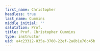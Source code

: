 ```yaml
---
first_name: Christopher
headless: true
last_name: Cummins
middle_initial: ''
salutation: Prof.
title: Prof. Christopher Cummins
type: instructor
uid: a4c23312-835a-3760-22ef-2a8b1e76c45b
---
```


